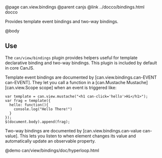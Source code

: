 @page can.view.bindings
@parent canjs
@link ../docco/bindings.html docco

Provides template event bindings and two-way bindings. 

@body

## Use

The `can/view/bindings` plugin provides helpers useful for template declarative
binding and two-way bindings.  This plugin is included by default
in core CanJS.

Template event bindings are documented by [can.view.bindings.can-EVENT can-EVENT]. They let you 
call a function in a [can.Mustache Mustache] [can.view.Scope scope] when an event is triggered like:

    var template = can.view.mustache("<h1 can-click='hello'>Hi</h1>");
    var frag = template({
      hello: function(){
        console.log("Hello There!")
      }
    });
    $(document.body).append(frag);

Two-way bindings are documented by [can.view.bindings.can-value can-value].  This lets you
listen to when element changes its value and automatically update an observable property.

@demo can/view/bindings/doc/hyperloop.html